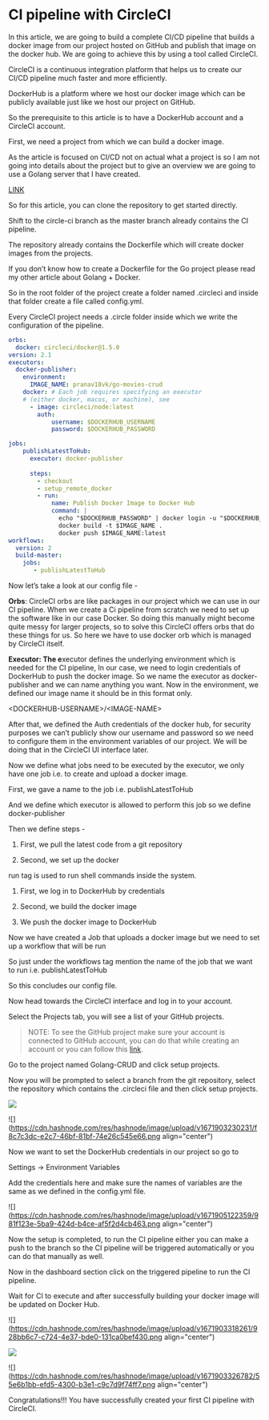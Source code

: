 # CI pipeline with CircleCI

In this article, we are going to build a complete CI/CD pipeline that builds a docker image from our project hosted on GitHub and publish that image on the docker hub. We are going to achieve this by using a tool called CircleCI.

CircleCI is a continuous integration platform that helps us to create our CI/CD pipeline much faster and more efficiently.

DockerHub is a platform where we host our docker image which can be publicly available just like we host our project on GitHub.

So the prerequisite to this article is to have a DockerHub account and a CircleCI account.

First, we need a project from which we can build a docker image.

As the article is focused on CI/CD not on actual what a project is so I am not going into details about the project but to give an overview we are going to use a Golang server that I have created.

[LINK](https://github.com/PranavMasekar/Golang-CRUD/tree/circle-ci)

So for this article, you can clone the repository to get started directly.

Shift to the circle-ci branch as the master branch already contains the CI pipeline.

The repository already contains the Dockerfile which will create docker images from the projects.

If you don’t know how to create a Dockerfile for the Go project please read my other article about Golang + Docker.

So in the root folder of the project create a folder named .circleci and inside that folder create a file called config.yml.

Every CircleCI project needs a .circle folder inside which we write the configuration of the pipeline.

```yaml
orbs:
  docker: circleci/docker@1.5.0
version: 2.1
executors:
  docker-publisher: 
    environment:
      IMAGE_NAME: pranav18vk/go-movies-crud
    docker: # Each job requires specifying an executor
    # (either docker, macos, or machine), see
      - image: circleci/node:latest
        auth:
            username: $DOCKERHUB_USERNAME
            password: $DOCKERHUB_PASSWORD

jobs:
    publishLatestToHub: 
      executor: docker-publisher
 
      steps: 
        - checkout
        - setup_remote_docker
        - run: 
            name: Publish Docker Image to Docker Hub
            command: |
              echo "$DOCKERHUB_PASSWORD" | docker login -u "$DOCKERHUB_USERNAME" --password-stdin
              docker build -t $IMAGE_NAME .
              docker push $IMAGE_NAME:latest
workflows:
  version: 2
  build-master:
    jobs:
       - publishLatestToHub
```

Now let’s take a look at our config file -

**Orbs**: CircleCI orbs are like packages in our project which we can use in our CI pipeline. When we create a Ci pipeline from scratch we need to set up the software like in our case Docker. So doing this manually might become quite messy for larger projects, so to solve this CircleCI offers orbs that do these things for us. So here we have to use docker orb which is managed by CircleCI itself.

**Executor: The e**xecutor defines the underlying environment which is needed for the CI pipeline, In our case, we need to login credentials of DockerHub to push the docker image. So we name the executor as docker-publisher and we can name anything you want. Now in the environment, we defined our image name it should be in this format only.

&lt;DOCKERHUB-USERNAME&gt;/&lt;IMAGE-NAME&gt;

After that, we defined the Auth credentials of the docker hub, for security purposes we can’t publicly show our username and password so we need to configure them in the environment variables of our project. We will be doing that in the CircleCI UI interface later.

Now we define what jobs need to be executed by the executor, we only have one job i.e. to create and upload a docker image.

First, we gave a name to the job i.e. publishLatestToHub

And we define which executor is allowed to perform this job so we define docker-publisher

Then we define steps -

1. First, we pull the latest code from a git repository
    
2. Second, we set up the docker
    

run tag is used to run shell commands inside the system.

1. First, we log in to DockerHub by credentials
    
2. Second, we build the docker image
    
3. We push the docker image to DockerHub
    

Now we have created a Job that uploads a docker image but we need to set up a workflow that will be run

So just under the workflows tag mention the name of the job that we want to run i.e. publishLatestToHub

So this concludes our config file.

Now head towards the CircleCI interface and log in to your account.

Select the Projects tab, you will see a list of your GitHub projects.

> NOTE: To see the GitHub project make sure your account is connected to GitHub account, you can do that while creating an account or you can follow this [link](https://circleci.com/docs/github-integration/).

Go to the project named Golang-CRUD and click setup projects.

Now you will be prompted to select a branch from the git repository, select the repository which contains the .circleci file and then click setup projects.

![]( align="center")

![](https://cdn.hashnode.com/res/hashnode/image/upload/v1671903230231/f8c7c3dc-e2c7-46bf-81bf-74e26c545e66.png align="center")

Now we want to set the DockerHub credentials in our project so go to

Settings -&gt; Environment Variables

Add the credentials here and make sure the names of variables are the same as we defined in the config.yml file.

![](https://cdn.hashnode.com/res/hashnode/image/upload/v1671905122359/981f123e-5ba9-424d-b4ce-af5f2d4cb463.png align="center")

Now the setup is completed, to run the CI pipeline either you can make a push to the branch so the CI pipeline will be triggered automatically or you can do that manually as well.

Now in the dashboard section click on the triggered pipeline to run the CI pipeline.

Wait for CI to execute and after successfully building your docker image will be updated on Docker Hub.

![](https://cdn.hashnode.com/res/hashnode/image/upload/v1671903318261/928bb6c7-c724-4e37-bde0-131ca0bef430.png align="center")

![]( align="center")

![](https://cdn.hashnode.com/res/hashnode/image/upload/v1671903326782/55e6b1bb-efd5-4300-b3e1-c9c7d9f74ff7.png align="center")

Congratulations!!! You have successfully created your first CI pipeline with CircleCI.